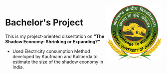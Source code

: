 <img align="right" width="180" height="180" src="CUJ Logo.png">

# Bachelor's Project
This is my project-oriented dissertation on **"The Shadow Economy: Shrinking or Expanding?"**
- Used Electricity consumption Method developed by Kaufmann and Kaliberda to estimate the size of the shadow economy in India.

